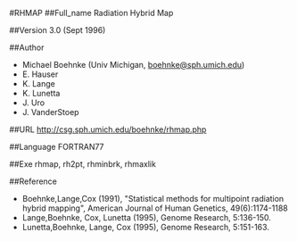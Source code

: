 #RHMAP
##Full_name
Radiation Hybrid Map

##Version
3.0 (Sept 1996)

##Author
* Michael Boehnke (Univ Michigan, boehnke@sph.umich.edu)
* E. Hauser
* K. Lange
* K. Lunetta
* J. Uro
* J. VanderStoep

##URL
http://csg.sph.umich.edu/boehnke/rhmap.php

##Language
FORTRAN77

##Exe
rhmap, rh2pt, rhminbrk, rhmaxlik

##Reference
* Boehnke,Lange,Cox (1991), "Statistical methods for multipoint radiation hybrid mapping", American Journal of Human Genetics, 49(6):1174-1188
* Lange,Boehnke, Cox, Lunetta (1995), Genome Research, 5:136-150.
* Lunetta,Boehnke, Lange, Cox (1995), Genome Research, 5:151-163.

